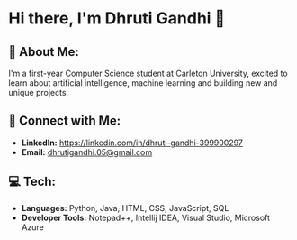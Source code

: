 # Hi there, I'm Dhruti Gandhi 👋

## 💫 About Me:
I'm a first-year Computer Science student at Carleton University, excited to learn about artificial intelligence, machine learning and building new and unique projects.

## 🔗 Connect with Me:
- **LinkedIn:** https://linkedin.com/in/dhruti-gandhi-399900297
- **Email:** dhrutigandhi.05@gmail.com

## 💻 Tech:
- **Languages:** Python, Java, HTML, CSS, JavaScript, SQL
- **Developer Tools:** Notepad++, Intellij IDEA, Visual Studio, Microsoft Azure
